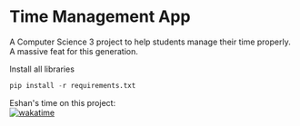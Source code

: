 # Time Management App
A Computer Science 3 project to help students manage their time properly. A massive feat for this generation.

Install all libraries
```python
pip install -r requirements.txt
```

Eshan's time on this project:\
[![wakatime](https://wakatime.com/badge/user/d2cf396a-1b98-4795-9559-b880684c63b7/project/018b25b5-8d65-4d6e-9fdd-8758cee7e4a9.svg)](https://wakatime.com/badge/user/d2cf396a-1b98-4795-9559-b880684c63b7/project/018b25b5-8d65-4d6e-9fdd-8758cee7e4a9?style=flat-square)